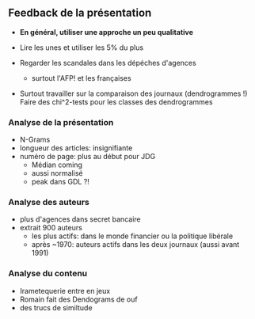 ## Feedback de la présentation

- **En général, utiliser une approche un peu qualitative**

- Lire les unes et utiliser les 5% du plus

- Regarder les scandales dans les dépéches d'agences
  - surtout l'AFP! et les françaises


- Surtout travailler sur la comparaison des journaux (dendrogrammes !)
Faire des chi^2-tests pour les classes des dendrogrammes



### Analyse de la présentation

- N-Grams
- longueur des articles: insignifiante
- numéro de page: plus au début pour JDG
  - Médian coming
  - aussi normalisé
  - peak dans GDL ?!

### Analyse des auteurs

- plus d'agences dans secret bancaire
- extrait 900 auteurs
  - les plus actifs: dans le monde financier ou la politique libérale
  - après ~1970: auteurs actifs dans les deux journaux (aussi avant 1991)

### Analyse du contenu

- Irametequerie entre en jeux
- Romain fait des Dendograms de ouf
- des trucs de similtude
